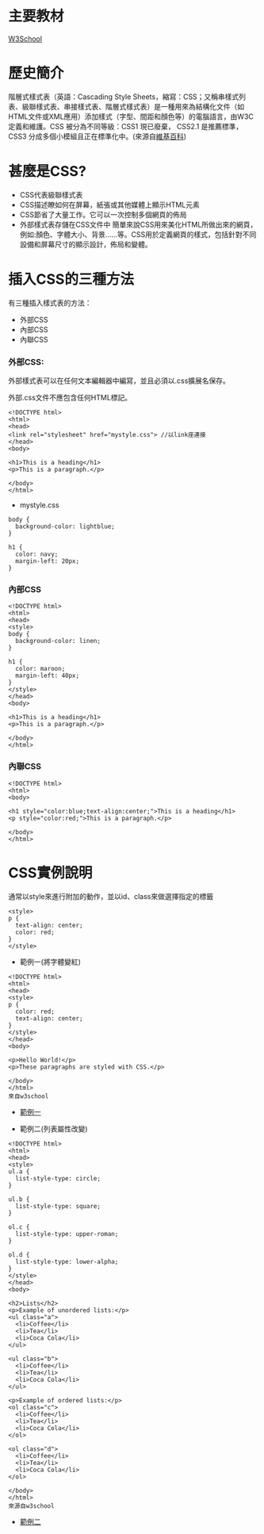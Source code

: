 # 主要教材
<a href="https://www.w3schools.com/css/default.asp">W3School</a>

# 歷史簡介
階層式樣式表（英語：Cascading Style Sheets，縮寫：CSS；又稱串樣式列表、級聯樣式表、串接樣式表、階層式樣式表）是一種用來為結構化文件（如HTML文件或XML應用）添加樣式（字型、間距和顏色等）的電腦語言，由W3C定義和維護。CSS 被分為不同等級：CSS1 現已廢棄， CSS2.1 是推薦標準， CSS3 分成多個小模組且正在標準化中。(來源自<a href=https://zh.wikipedia.org/wiki/%E5%B1%82%E5%8F%A0%E6%A0%B7%E5%BC%8F%E8%A1%A8>維基百科</a>)

# 甚麼是CSS?
* CSS代表級聯樣式表
* CSS描述瞭如何在屏幕，紙張或其他媒體上顯示HTML元素
* CSS節省了大量工作。它可以一次控制多個網頁的佈局
* 外部樣式表存儲在CSS文件中
簡單來說CSS用來美化HTML所做出來的網頁，例如:顏色、字體大小、背景......等。CSS用於定義網頁的樣式，包括針對不同設備和屏幕尺寸的顯示設計，佈局和變體。

# 插入CSS的三種方法
有三種插入樣式表的方法：

* 外部CSS
* 內部CSS
* 內聯CSS
### 外部CSS:
外部樣式表可以在任何文本編輯器中編寫，並且必須以.css擴展名保存。

外部.css文件不應包含任何HTML標記。
```
<!DOCTYPE html>
<html>
<head>
<link rel="stylesheet" href="mystyle.css"> //以link座連接
</head>
<body>

<h1>This is a heading</h1>
<p>This is a paragraph.</p>

</body>
</html>
```
* mystyle.css
```
body {
  background-color: lightblue;
}

h1 {
  color: navy;
  margin-left: 20px;
}
```
### 內部CSS
```
<!DOCTYPE html>
<html>
<head>
<style>
body {
  background-color: linen;
}

h1 {
  color: maroon;
  margin-left: 40px;
}
</style>
</head>
<body>

<h1>This is a heading</h1>
<p>This is a paragraph.</p>

</body>
</html>
```
### 內聯CSS
```
<!DOCTYPE html>
<html>
<body>

<h1 style="color:blue;text-align:center;">This is a heading</h1>
<p style="color:red;">This is a paragraph.</p>

</body>
</html>
```

# CSS實例說明
通常以style來進行附加的動作，並以id、class來做選擇指定的標籤
```
<style>
p {
  text-align: center;
  color: red;
} 
</style>
```
* 範例一(將字體變紅)
```
<!DOCTYPE html>
<html>
<head>
<style>
p {
  color: red;
  text-align: center;
} 
</style>
</head>
<body>

<p>Hello World!</p>
<p>These paragraphs are styled with CSS.</p>

</body>
</html>
來自w3school
```
* <a href="https://brian891005.github.io/wp109b/homework/Note/CSS/css1.html">範例一</a>

* 範例二(列表屬性改變)
```
<!DOCTYPE html>
<html>
<head>
<style>
ul.a {
  list-style-type: circle;
}

ul.b {
  list-style-type: square;
}

ol.c {
  list-style-type: upper-roman;
}

ol.d {
  list-style-type: lower-alpha;
}
</style>
</head>
<body>

<h2>Lists</h2>
<p>Example of unordered lists:</p>
<ul class="a">
  <li>Coffee</li>
  <li>Tea</li>
  <li>Coca Cola</li>
</ul>

<ul class="b">
  <li>Coffee</li>
  <li>Tea</li>
  <li>Coca Cola</li>
</ul>

<p>Example of ordered lists:</p>
<ol class="c">
  <li>Coffee</li>
  <li>Tea</li>
  <li>Coca Cola</li>
</ol>

<ol class="d">
  <li>Coffee</li>
  <li>Tea</li>
  <li>Coca Cola</li>
</ol>

</body>
</html>
來源自w3school
```
* <a href="https://brian891005.github.io/wp109b/homework/Note/CSS/css2.html">範例二</a>
